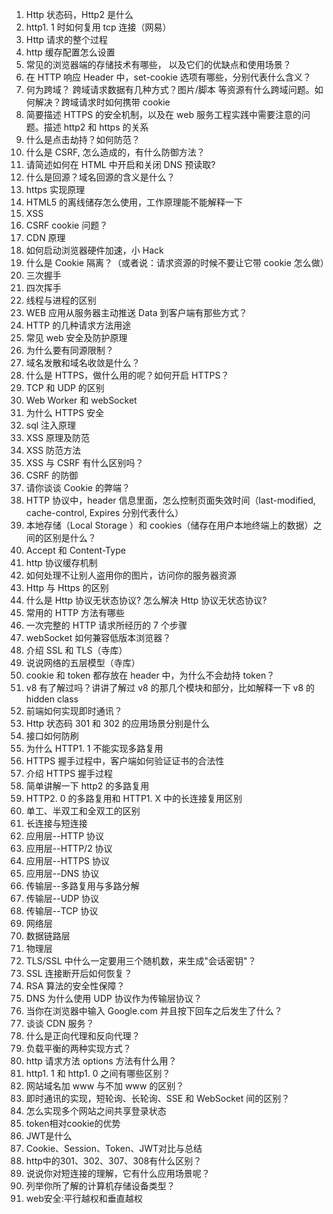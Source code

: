 
1. Http 状态码，Http2 是什么
2. http1. 1 时如何复用 tcp 连接（网易）
3. Http 请求的整个过程
4. http 缓存配置怎么设置
5. 常见的浏览器端的存储技术有哪些， 以及它们的优缺点和使用场景？
6. 在 HTTP 响应 Header 中，set-cookie 选项有哪些，分别代表什么含义？
7. 何为跨域？ 跨域请求数据有几种方式？图片/脚本 等资源有什么跨域问题。如何解决？跨域请求时如何携带 cookie
8. 简要描述 HTTPS 的安全机制，以及在 web 服务工程实践中需要注意的问题。描述 http2 和 https 的关系
9. 什么是点击劫持？如何防范？
10. 什么是 CSRF, 怎么造成的，有什么防御方法？
11. 请简述如何在 HTML 中开启和关闭 DNS 预读取?
12. 什么是回源？域名回源的含义是什么？
13. https 实现原理
14. HTML5 的离线储存怎么使用，工作原理能不能解释一下
15. XSS
16. CSRF cookie 问题？
17. CDN 原理
18. 如何启动浏览器硬件加速，小 Hack
19. 什么是 Cookie 隔离？（或者说：请求资源的时候不要让它带 cookie 怎么做）
20. 三次握手
21. 四次挥手
22. 线程与进程的区别
23. WEB 应用从服务器主动推送 Data 到客户端有那些方式？
24. HTTP 的几种请求方法用途
25. 常见 web 安全及防护原理
26. 为什么要有同源限制？
27. 域名发散和域名收敛是什么？
28. 什么是 HTTPS，做什么用的呢？如何开启 HTTPS？
29. TCP 和 UDP 的区别
30. Web Worker 和 webSocket
31. 为什么 HTTPS 安全
32. sql 注入原理
33. XSS 原理及防范
34. XSS 防范方法
35. XSS 与 CSRF 有什么区别吗？
36. CSRF 的防御
37. 请你谈谈 Cookie 的弊端？
38. HTTP 协议中，header 信息里面，怎么控制页面失效时间（last-modified, cache-control, Expires 分别代表什么）
39. 本地存储（Local Storage ）和 cookies（储存在用户本地终端上的数据）之间的区别是什么？
40. Accept 和 Content-Type
41. http 协议缓存机制
42. 如何处理不让别人盗用你的图片，访问你的服务器资源
43. Http 与 Https 的区别
44. 什么是 Http 协议无状态协议? 怎么解决 Http 协议无状态协议?
45. 常用的 HTTP 方法有哪些
46. 一次完整的 HTTP 请求所经历的 7 个步骤
47. webSocket 如何兼容低版本浏览器？
48. 介绍 SSL 和 TLS（寺库）
49. 说说网络的五层模型（寺库）
50. cookie 和 token 都存放在 header 中，为什么不会劫持 token？
51. v8 有了解过吗？讲讲了解过 v8 的那几个模块和部分，比如解释一下 v8 的 hidden class
52. 前端如何实现即时通讯？
53. Http 状态码 301 和 302 的应用场景分别是什么
54. 接口如何防刷
55. 为什么 HTTP1. 1 不能实现多路复用
56. HTTPS 握手过程中，客户端如何验证证书的合法性
57. 介绍 HTTPS 握手过程
58. 简单讲解一下 http2 的多路复用
59. HTTP2.  0 的多路复用和 HTTP1.  X 中的长连接复用区别
60. 单工、半双工和全双工的区别
61. 长连接与短连接
62. 应用层--HTTP 协议
63. 应用层--HTTP/2 协议
64. 应用层--HTTPS 协议
65. 应用层--DNS 协议
66. 传输层--多路复用与多路分解
67. 传输层--UDP 协议
68. 传输层--TCP 协议
69. 网络层
70. 数据链路层
71. 物理层
72. TLS/SSL 中什么一定要用三个随机数，来生成"会话密钥"？
73. SSL 连接断开后如何恢复？
74. RSA 算法的安全性保障？
75. DNS 为什么使用 UDP 协议作为传输层协议？
76. 当你在浏览器中输入 Google.com 并且按下回车之后发生了什么？
77. 谈谈 CDN 服务？
78. 什么是正向代理和反向代理？
79. 负载平衡的两种实现方式？
80. http 请求方法 options 方法有什么用？
81. http1. 1 和 http1. 0 之间有哪些区别？
82. 网站域名加 www 与不加 www 的区别？
83. 即时通讯的实现，短轮询、长轮询、SSE 和 WebSocket 间的区别？
84. 怎么实现多个网站之间共享登录状态
85. token相对cookie的优势
86. JWT是什么
87. Cookie、Session、Token、JWT对比与总结
88. http中的301、302、307、308有什么区别？
89. 说说你对短连接的理解，它有什么应用场景呢？
90. 列举你所了解的计算机存储设备类型？
91. web安全:平行越权和垂直越权

